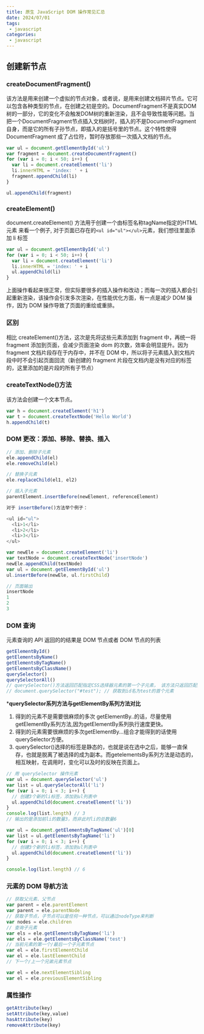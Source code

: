 ```yaml
---
title: 原生 JavaScript DOM 操作常见汇总
date: 2024/07/01
tags:
 - javascript
categories:
 - javascript
---
```


## 创建新节点

### createDocumentFragment()

该方法是用来创建一个虚拟的节点对象，或者说，是用来创建文档碎片节点。它可以包含各种类型的节点，在创建之初是空的。DocumentFragment不是真实DOM树的一部分，它的变化不会触发DOM树的重新渲染，且不会导致性能等问题。当把一个DocumentFragment节点插入文档树时，插入的不是DocumentFragment自身，而是它的所有子孙节点，即插入的是括号里的节点。这个特性使得 DocumentFragment 成了占位符，暂时存放那些一次插入文档的节点。

```js
var ul = document.getElementById('ul')
var fragment = document.createDocumentFragment()
for (var i = 0; i < 50; i++) {
  var li = document.createElement('li')
  li.innerHTML = 'index: ' + i
  fragment.appendChild(li)
}

ul.appendChild(fragment)
```

### createElement()

document.createElement() 方法用于创建一个由标签名称tagName指定的HTML元素
来看一个例子, 对于页面已存在的`<ul id="ul"></ul>`元素，我们想往里面添加 li 标签

```js
var ul = document.getElementById('ul')
for (var i = 0; i < 50; i++) {
  var li = document.createElement('li')
  li.innerHTML = 'index: ' + i
  ul.appendChild(li)
}
```

上面操作看起来很正常，但实际要很多的插入操作和改动；而每一次的插入都会引起重新渲染，该操作会引发多次渲染，在性能优化方面，有一点是减少 DOM 操作，因为 DOM 操作导致了页面的重绘或重排。

### 区别

相比 createElement()方法，这次是先将这些元素添加到 fragment 中，再统一将 fragment 添加到页面，会减少页面渲染 dom 的次数，效率会明显提升。因为 fragment 文档片段存在于内存中，并不在 DOM 中，所以将子元素插入到文档片段中时不会引起页面回流（新创建的 fragment 片段在文档内是没有对应的标签的，这里添加的是片段的所有子节点）

### createTextNode()方法

该方法会创建一个文本节点。

```js
var h = document.createElement('h1')
var t = document.createTextNode('Hello World')
h.appendChild(t)
```

### DOM 更改：添加、移除、替换、插入

```js
// 添加、删除子元素
ele.appendChild(el)
ele.removeChild(el)

// 替换子元素
ele.replaceChild(el1, el2)

// 插入子元素
parentElement.insertBefore(newElement, referenceElement)

对于 insertBefore()方法举个例子：

<ul id="ul">
  <li>1</li>
  <li>2</li>
  <li>3</li>
</ul>

var newEle = document.createElement('li')
var textNode = document.createTextNode('insertNode')
newEle.appendChild(textNode)
var ul = document.getElementById('ul')
ul.insertBefore(newEle, ul.firstChild)

// 页面输出
insertNode
1
2
3
```

### DOM 查询

元素查询的 API 返回的的结果是 DOM 节点或者 DOM 节点的列表

```js
getElementById()
getElementsByName()
getElementsByTagName()
getElementsByClassName()
querySelector()
querySelectorAll()
// querySelector()方法返回匹配指定CSS选择器元素的第一个子元素， 该方法只返回匹配指定选择器的第一个元素。如果要返回所有匹配元素，需要使用querySelectorAll()方法替代．
// document.querySelector("#test"); // 获取到id名为test的首个元素
```

***querySelector系列方法与getElementBy系列方法对比**

1. 得到的元素不是需要很麻烦的多次 getElementBy..的话，尽量使用getElementBy系列方法,因为getElementBy系列执行速度更快。
2. 得到的元素需要很麻烦的多次getElementBy...组合才能得到的话使用querySelector方便。
3. querySelector()选择的标签是静态的，也就是说在选中之后，能够一直保存，也就是脱离了被选择的成为副本。而getelementsBy系列方法是动态的，相互映射，在调用时，变化可以及时的反映在页面上。

```js
// 用 querySelector 操作元素
var ul = document.querySelector('ul')
var list = ul.querySelectorAll('li')
for (var i = 0; i < 3; i++) {
  // 创建3个新的li标签，添加到ul列表中
  ul.appendChild(document.createElement('li'))
}
console.log(list.length) // 3
// 输出的是添加前li的数量3，而非此时li的总数量6

var ul = document.getElementsByTagName('ul')[0]
var list = ul.getElementsByTagName('li')
for (var i = 0; i < 3; i++) {
  // 创建3个新的li标签，添加到ul列表中
  ul.appendChild(document.createElement('li'))
}

console.log(list.length) // 6
```

### 元素的 DOM 导航方法

```js
// 获取父元素、父节点
var parent = ele.parentElement
var parent = ele.parentNode
// 获取子节点，子节点可以是任何一种节点，可以通过nodeType来判断
var nodes = ele.children
// 查询子元素
var els = ele.getElementsByTagName('li')
var els = ele.getElementsByClassName('test')
// 当前元素的第一个/最后一个子元素节点
var el = ele.firstElementChild
var el = ele.lastElementChild
// 下一个/上一个兄弟元素节点

var el = ele.nextElementSibling
var el = ele.previousElementSibling
```

### 属性操作

```js
getAttribute(key)
setAttribute(key,value)
hasAttribute(key)
removeAttribute(key)
```

